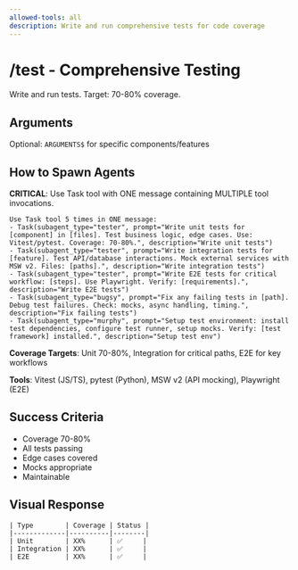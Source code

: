 ```yaml
---
allowed-tools: all
description: Write and run comprehensive tests for code coverage
---
```


# /test - Comprehensive Testing

Write and run tests. Target: 70-80% coverage.

## Arguments
Optional: `ARGUMENTS$` for specific components/features

## How to Spawn Agents

**CRITICAL**: Use Task tool with ONE message containing MULTIPLE tool invocations.

```
Use Task tool 5 times in ONE message:
- Task(subagent_type="tester", prompt="Write unit tests for [component] in [files]. Test business logic, edge cases. Use: Vitest/pytest. Coverage: 70-80%.", description="Write unit tests")
- Task(subagent_type="tester", prompt="Write integration tests for [feature]. Test API/database interactions. Mock external services with MSW v2. Files: [paths].", description="Write integration tests")
- Task(subagent_type="tester", prompt="Write E2E tests for critical workflow: [steps]. Use Playwright. Verify: [requirements].", description="Write E2E tests")
- Task(subagent_type="bugsy", prompt="Fix any failing tests in [path]. Debug test failures. Check: mocks, async handling, timing.", description="Fix failing tests")
- Task(subagent_type="murphy", prompt="Setup test environment: install test dependencies, configure test runner, setup mocks. Verify: [test framework] installed.", description="Setup test env")
```

**Coverage Targets**: Unit 70-80%, Integration for critical paths, E2E for key workflows

**Tools**: Vitest (JS/TS), pytest (Python), MSW v2 (API mocking), Playwright (E2E)

## Success Criteria
- Coverage 70-80%
- All tests passing
- Edge cases covered
- Mocks appropriate
- Maintainable

## Visual Response
```
| Type        | Coverage | Status |
|-------------|----------|--------|
| Unit        | XX%      | ✅     |
| Integration | XX%      | ✅     |
| E2E         | XX%      | ✅     |
```